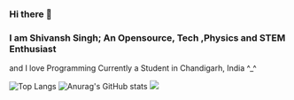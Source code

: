 ### Hi there 👋

### I am Shivansh Singh; An Opensource, Tech ,Physics and STEM Enthusiast

and I love Programming
Currently a Student in Chandigarh, India ^_^

![Top Langs](https://github-readme-stats.vercel.app/api/top-langs/?username=shivanshsinghx365&langs_count=10&layout=compact&theme=tokyonight)
![Anurag's GitHub stats](https://github-readme-stats.vercel.app/api?username=shivanshsinghx365&show_icons=true&count_private=true&theme=tokyonight)
<img src="https://github-readme-streak-stats.herokuapp.com/?user=shivanshsinghx365&theme=tokyonight"/>

<!--
**shivanshsinghx365/shivanshsinghx365** is a ✨ _special_ ✨ repository because its `README.md` (this file) appears on your GitHub profile.



Here are some ideas to get you started:

- 🔭 I’m currently working on ...
- 🌱 I’m currently learning ...
- 👯 I’m looking to collaborate on ...
- 🤔 I’m looking for help with ...
- 💬 Ask me about ...
- 📫 How to reach me: ...
- 😄 Pronouns: ...
- ⚡ Fun fact: ...
-->
